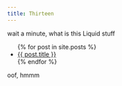 ```yaml
---
title: Thirteen
---
```

wait a minute, what is this Liquid stuff<br>
<ul>
  {% for post in site.posts %}
    <li>
      <a href="{{ post.url }}">{{ post.title }}</a>
    </li>
  {% endfor %}
</ul>
oof, hmmm
  
